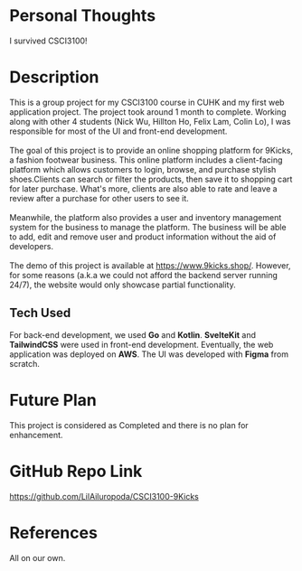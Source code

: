 # Personal Thoughts

I survived CSCI3100!

# Description

This is a group project for my CSCI3100 course in CUHK and my first web application project. The project took around 1 month to complete. Working along with other 4 students (Nick Wu, Hillton Ho, Felix Lam, Colin Lo), I was responsible for most of the UI and front-end development.
<br><br>
The goal of this project is to provide an online shopping platform for 9Kicks, a fashion footwear business. This online platform includes a client-facing platform which allows customers to login, browse, and purchase stylish shoes.Clients can search or filter the products, then save it to shopping cart for later purchase. What's more, clients are also able to rate and leave a review after a purchase for other users to see it.
<br><br>
Meanwhile, the platform also provides a user and inventory management system for the business to manage the platform. The business will be able to add, edit and remove user and product information without the aid of developers.
<br><br>
The demo of this project is available at https://www.9kicks.shop/. However, for some reasons (a.k.a we could not afford the backend server running 24/7), the website would only showcase partial functionality.

## Tech Used

For back-end development, we used **Go** and **Kotlin**. **SvelteKit** and **TailwindCSS** were used in front-end development. Eventually, the web application was deployed on **AWS**. The UI was developed with **Figma** from scratch.

# Future Plan

This project is considered as Completed and there is no plan for enhancement.

# GitHub Repo Link

https://github.com/LilAiluropoda/CSCI3100-9Kicks

# References

All on our own.
